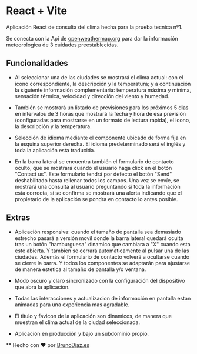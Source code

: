 # React + Vite

Aplicación React de consulta del clima hecha para la prueba tecnica nº1.

Se conecta con la Api de [openweathermap.org](https://openweathermap.or) para dar la información meteorologica de 3 cuidades preestablecidas.

## Funcionalidades

* Al seleccionar una de las ciudades se mostrará el clima actual: con el icono correspondiente, la descripción y la temperatura; y a continuación la siguiente información complementaria: temperatura máxima y minima, sensación térmica, velocidad y dirección del viento y humedad.

* También se mostrará un listado de previsiones para los próximos 5 dias en intervalos de 3 horas que mostrará la fecha y hora de esa previsión (configuradas para mostrarse en un formato de lectura rapida), el icono, la descripción y la temperatura.

* Selección de idioma mediante el componente ubicado de forma fija en la esquina superior derecha. El idioma predeterminado será el inglés y toda la aplicación esta traducida.

* En la barra lateral se encuentra también el formulario de contacto oculto, que se mostrará cuando el usuario haga click en el botón "Contact us".
Este formulario tendrá por defecto el botón "Send" deshabilitado hasta rellenar todos los campos.
Una vez se envíe, se mostrará una consulta al usuario preguntando si toda la información esta correcta, si se confirma se mostrará una alerta indicando que el propietario de la aplicación se pondra en contacto lo antes posible.

## Extras

* Aplicación responsiva: cuando el tamaño de pantalla sea demasiado estrecho pasará a versión movil donde la barra lateral quedará oculta tras un botón "hamburguesa" dinamico que cambiara a "X" cuando esta este abierta. Y tambien se cerrará automaticamente al pulsar una de las ciudades. Además el formulario de contacto volverá a ocultarse cuando se cierre la barra.
Y todos los componentes se adaptarán para ajustarse de manera estetica al tamaño de pantalla y/o ventana.

* Modo oscuro y claro sincronizado con la configuración del dispositivo que abra la aplicación.

* Todas las interacciones y actualizacion de información en pantalla estan animadas para una experiencia mas agradable.

* El titulo y favicon de la aplicación son dinamicos, de manera que muestran el clima actual de la ciudad seleccionada.

* Aplicación en producción y bajo un subdominio propio.

** Hecho con ♥ por [BrunoDiaz.es](https://www.brunodiaz.es)




